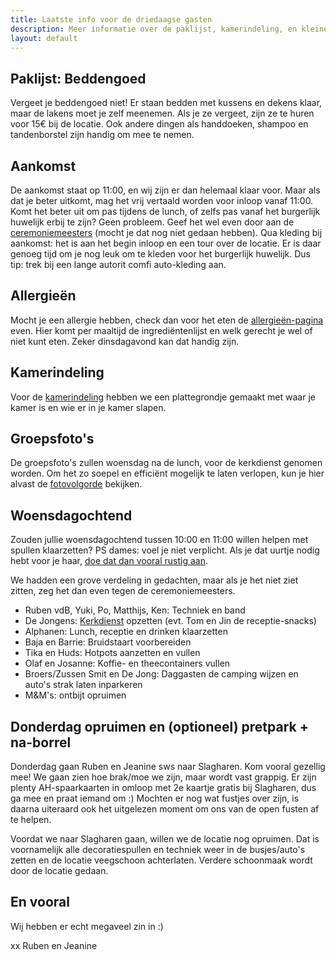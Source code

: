 ```yaml
---
title: Laatste info voor de driedaagse gasten
description: Meer informatie over de paklijst, kamerindeling, en kleine details van de bruiloft.
layout: default
---
```


## Paklijst: Beddengoed
Vergeet je beddengoed niet! Er staan bedden met kussens en dekens klaar, maar de lakens moet je zelf meenemen. Als je ze vergeet, zijn ze te huren voor 15€ bij de locatie. Ook andere dingen als handdoeken, shampoo en tandenborstel zijn handig om mee te nemen.

## Aankomst
De aankomst staat op 11:00, en wij zijn er dan helemaal klaar voor. Maar als dat je beter uitkomt, mag het vrij vertaald worden voor inloop vanaf 11:00. Komt het beter uit om pas tijdens de lunch, of zelfs pas vanaf het burgerlijk huwelijk erbij te zijn? Geen probleem. Geef het wel even door aan de [ceremoniemeesters](mailto:ceremoniemeesters@bruiloftjeanineenruben.nl) (mocht je dat nog niet gedaan hebben).
Qua kleding bij aankomst: het is aan het begin inloop en een tour over de locatie. Er is daar genoeg tijd om je nog leuk om te kleden voor het burgerlijk huwelijk. Dus tip: trek bij een lange autorit comfi auto-kleding aan. 

## Allergieën
Mocht je een allergie hebben, check dan voor het eten de [allergieën-pagina](/allergieen) even. Hier komt per maaltijd de ingrediëntenlijst en welk gerecht je wel of niet kunt eten. Zeker dinsdagavond kan dat handig zijn.

## Kamerindeling
Voor de [kamerindeling](/kamers) hebben we een plattegrondje gemaakt met waar je kamer is en wie er in je kamer slapen.

## Groepsfoto's
De groepsfoto's zullen woensdag na de lunch, voor de kerkdienst genomen worden. Om het zo soepel en efficiënt mogelijk te laten verlopen, kun je hier alvast de [fotovolgorde](/fotovolgorde) bekijken.

## Woensdagochtend
Zouden jullie woensdagochtend tussen 10:00 en 11:00 willen helpen met spullen klaarzetten?
PS dames: voel je niet verplicht. Als je dat uurtje nodig hebt voor je haar, [doe dat dan vooral rustig aan](https://www.youtube.com/watch?v=32Oc2d_3yEk).

We hadden een grove verdeling in gedachten, maar als je het niet ziet zitten, zeg het dan even tegen de ceremoniemeesters.
- Ruben vdB, Yuki, Po, Matthijs, Ken: Techniek en band
- De Jongens: [Kerkdienst](/kerkdienst) opzetten (evt. Tom en Jin de receptie-snacks)
- Alphanen: Lunch, receptie en drinken klaarzetten
- Baja en Barrie: Bruidstaart voorbereiden
- Tika en Huds: Hotpots aanzetten en vullen
- Olaf en Josanne: Koffie- en theecontainers vullen
- Broers/Zussen Smit en De Jong: Daggasten de camping wijzen en auto's strak laten inparkeren
- M&M's: ontbijt opruimen

## Donderdag opruimen en (optioneel) pretpark + na-borrel
Donderdag gaan Ruben en Jeanine sws naar Slagharen. Kom vooral gezellig mee! We gaan zien hoe brak/moe we zijn, maar wordt vast grappig. Er zijn plenty AH-spaarkaarten in omloop met 2e kaartje gratis bij Slagharen, dus ga mee en praat iemand om :)
Mochten er nog wat fustjes over zijn, is daarna uiteraard ook het uitgelezen moment om ons van de open fusten af te helpen.

Voordat we naar Slagharen gaan, willen we de locatie nog opruimen. Dat is voornamelijk alle decoratiespullen en techniek weer in de busjes/auto's zetten en de locatie veegschoon achterlaten. Verdere schoonmaak wordt door de locatie gedaan.

## En vooral
Wij hebben er echt megaveel zin in :)

xx Ruben en Jeanine
